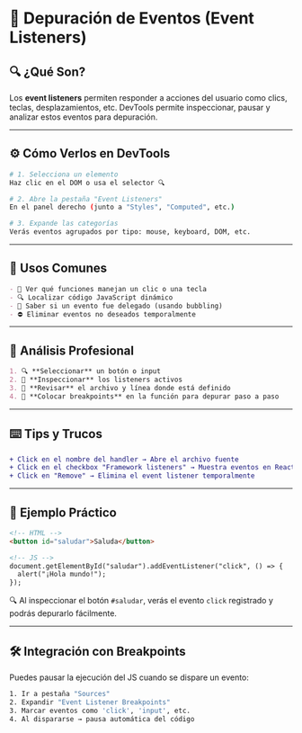 
# 🧭 Depuración de Eventos (Event Listeners)

## 🔍 ¿Qué Son?
Los **event listeners** permiten responder a acciones del usuario como clics, teclas, desplazamientos, etc. DevTools permite inspeccionar, pausar y analizar estos eventos para depuración.

---

## ⚙️ Cómo Verlos en DevTools
```bash
# 1. Selecciona un elemento
Haz clic en el DOM o usa el selector 🔍

# 2. Abre la pestaña "Event Listeners"
En el panel derecho (junto a "Styles", "Computed", etc.)

# 3. Expande las categorías
Verás eventos agrupados por tipo: mouse, keyboard, DOM, etc.
```

---

## 🎯 Usos Comunes
```markdown
- 🐞 Ver qué funciones manejan un clic o una tecla
- 🔍 Localizar código JavaScript dinámico
- 🧪 Saber si un evento fue delegado (usando bubbling)
- ⛔ Eliminar eventos no deseados temporalmente
```

---

## 🔬 Análisis Profesional
```markdown
1. 🔍 **Seleccionar** un botón o input
2. 🧭 **Inspeccionar** los listeners activos
3. 📂 **Revisar** el archivo y línea donde está definido
4. 🔴 **Colocar breakpoints** en la función para depurar paso a paso
```

---

## ⌨️ Tips y Trucos
```diff
+ Click en el nombre del handler → Abre el archivo fuente
+ Click en el checkbox "Framework listeners" → Muestra eventos en React/Vue/etc.
+ Click en "Remove" → Elimina el event listener temporalmente
```

---

## 🧪 Ejemplo Práctico
```html
<!-- HTML -->
<button id="saludar">Saluda</button>

<!-- JS -->
document.getElementById("saludar").addEventListener("click", () => {
  alert("¡Hola mundo!");
});
```

🔍 Al inspeccionar el botón `#saludar`, verás el evento `click` registrado y podrás depurarlo fácilmente.

---

## 🛠️ Integración con Breakpoints
Puedes pausar la ejecución del JS cuando se dispare un evento:

```bash
1. Ir a pestaña "Sources"
2. Expandir "Event Listener Breakpoints"
3. Marcar eventos como 'click', 'input', etc.
4. Al dispararse → pausa automática del código
```
